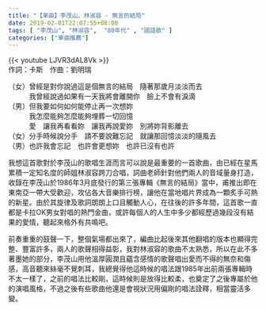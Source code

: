 ```yaml
---
title: "【單曲】李茂山、林淑容 - 無言的結局"
date: 2019-02-01T22:07:55+08:00
tags: [ "李茂山", "林淑容",  "80年代" , "國語歌" ] 
categories: ["單曲推薦"]
---
```


{{< youtube LJVR3dAL8Vk >}}
<br/>
作詞：卡斯　作曲：劉明瑞

（女）曾經是對你說過這是個無言的結局　隨著那歲月淡淡而去  
　　　我曾經說過如果有一天我將會離開你　臉上不會有淚滴  
（男）但我要如何如何能停止再一次想妳  
　　　我怎麼能夠怎麼能夠埋葬一切回憶  
　　　愛　讓我再看看妳　讓我再說愛妳　別將妳背影離去  
（女）分手時候說分手　請不要說難忘記　就讓那回憶淡淡的隨風去  
（男）也許我會忘記　也許會更想妳　也許已沒有也許  
<!--more-->
我想這首歌對於李茂山的歌唱生涯而言可以說是最重要的一首歌曲，由已經在星馬累積一定知名度的師姐林淑容跨刀合唱，詞曲老師針對他們兩人的音域量身打造，收錄在李茂山於1986年3月底發行的第三張專輯《無言的結局》當中，甫推出即在東南亞一帶大受歡迎，攻佔各大音樂排行榜，讓他在當地唱片界成為一顆炙手可熱的新星。由於其旋律及歌詞朗朗上口且觸動人心，在往後的許多年間，這首歌一直都是卡拉OK男女對唱的熱門金曲，或許每個人的人生中多少都經歷過幾段沒有結果的愛情，聽起來格外有共鳴吧。

前奏重重的鼓聲一下，整個氣場都出來了，編曲比起後來其他翻唱的版本也顯得完整、豐富許多，兩人的歌聲相得益彰，我對林淑容的歌曲不太熟悉，所以在此不多著墨她的部分，李茂山用他溫厚圓潤且蘊含感情的歌聲唱出愛而不得的無奈和傷感，高音聽來絲毫不覺刺耳，我總覺得他這時候的唱法跟1985年出前兩張專輯時不太一樣了，之前的唱法比較剛，這時候則是放得比較柔，也奠定了之後專屬於他的演唱風格，不過之後有些歌曲他還是會視狀況用偏剛的唱法詮釋，相當靈活多變。
<br/>
<br/>